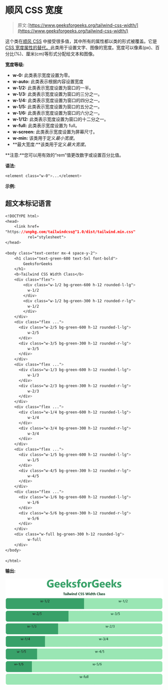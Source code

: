 # 顺风 CSS 宽度

> 原文:[https://www.geeksforgeeks.org/tailwind-css-width/](https://www.geeksforgeeks.org/tailwind-css-width/)

这个类在[顺风 CSS](https://www.geeksforgeeks.org/css-tailwind-introduction/) 中接受很多值，其中所有的属性都以类的形式被覆盖。它是 [CSS 宽度属性的替代。](https://www.geeksforgeeks.org/css-width-property/)此类用于设置文字、图像的宽度。宽度可以像素(px)、百分比(%)、厘米(cm)等形式分配给文本和图像。

**宽度等级:**

*   **w-0:** 此类表示宽度设置为零。
*   **w-auto:** 此类表示根据内容设置宽度
*   **w-1/2:** 此类表示宽度设置为窗口的一半。
*   **w-1/3:** 此类表示宽度设置为窗口的三分之一。
*   **w-1/4:** 此类表示宽度设置为窗口的四分之一。
*   **w-1/5:** 此类表示宽度设置为窗口的五分之一。
*   **w-1/6:** 此类表示宽度设置为窗口的六分之一。
*   **w-1/12:** 此类表示宽度设置为窗口的十二分之一。
*   **w-full:** 此类表示宽度设置为 full。
*   **w-screen:** 此类表示宽度设置为屏幕尺寸。
*   **w-min:** 该类用于定义*最小宽度*。
*   **最大宽度:**该类用于定义*最大宽度*。

**注意:**您可以用有效的“rem”值更改数字或设置百分比值。

**语法:**

```css
<element class="w-0">...</element>
```

**示例:**

## 超文本标记语言

```css
<!DOCTYPE html> 
<head> 
    <link href=
"https://unpkg.com/tailwindcss@^1.0/dist/tailwind.min.css" 
          rel="stylesheet"> 
</head> 

<body class="text-center mx-4 space-y-2"> 
    <h1 class="text-green-600 text-5xl font-bold">
        GeeksforGeeks
    </h1> 
    <b>Tailwind CSS Width Class</b> 
    <div class="flex">
        <div class="w-1/2 bg-green-600 h-12 rounded-l-lg">
          w-1/2
        </div>
        <div class="w-1/2 bg-green-300 h-12 rounded-r-lg">
          w-1/2
        </div>
    </div>
    <div class="flex ...">
      <div class="w-2/5 bg-green-600 h-12 rounded-l-lg">
          w-2/5
      </div>
      <div class="w-3/5 bg-green-300 h-12 rounded-r-lg">
          w-3/5
      </div>
    </div>
    <div class="flex ...">
      <div class="w-1/3 bg-green-600 h-12 rounded-l-lg">
          w-1/3
      </div>
      <div class="w-2/3 bg-green-300 h-12 rounded-r-lg">
          w-2/3
      </div>
    </div>
    <div class="flex ...">
      <div class="w-1/4 bg-green-600 h-12 rounded-l-lg">
          w-1/4
      </div>
      <div class="w-3/4 bg-green-300 h-12 rounded-r-lg">
          w-3/4
      </div>
    </div>
    <div class="flex ...">
      <div class="w-1/5 bg-green-600 h-12 rounded-l-lg">
          w-1/5
      </div>
      <div class="w-4/5 bg-green-300 h-12 rounded-r-lg">
          w-4/5
      </div>
    </div>
    <div class="flex ...">
      <div class="w-1/6 bg-green-600 h-12 rounded-l-lg">
          w-1/6
      </div>
      <div class="w-5/6 bg-green-300 h-12 rounded-r-lg">
          w-5/6
      </div>
    </div>
    <div class="w-full bg-green-300 h-12 rounded-lg">
          w-full
    </div>
</body> 

</html>
```

**输出:**

![](img/96fd51a959193815534aeccfbfc461d4.png)